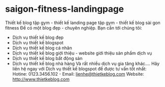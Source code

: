 # saigon-fitness-landingpage
Thiết kế blog tập gym - thiết kế landing page tập gym - thiết kế blog sài gon fitness
Để có một blog đẹp - chuyên nghiệp. Bạn cần tới chúng tôi:
- Dịch vụ thiết kế blog đẹp
- Dịch vụ thiết kế blogspot
- Dịch vụ thiết kế blog cá nhân
- Dịch vụ thiết kế blog giới thiệu - website giới thiệu sản phẩm dịch vụ
- Dịch vụ thiết kế blog bất động sản
- Dịch vụ thiết kế blog nhà hàng
Và rất nhiều dịch vụ gia tăng khác....
Hãy liên hệ ngay với Dịch vụ thiết kế blogspot để được tư vấn tốt nhất:
Hotine: 0123.3456.102 - Email: lienhe@thietkeblog.com
Website: http://www.thietkeblog.com

